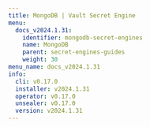```yaml
---
title: MongoDB | Vault Secret Engine
menu:
  docs_v2024.1.31:
    identifier: mongodb-secret-engines
    name: MongoDB
    parent: secret-engines-guides
    weight: 30
menu_name: docs_v2024.1.31
info:
  cli: v0.17.0
  installer: v2024.1.31
  operator: v0.17.0
  unsealer: v0.17.0
  version: v2024.1.31
---
```


